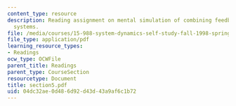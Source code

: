 ```yaml
---
content_type: resource
description: Reading assignment on mental simulation of combining feedback in first-order
  systems.
file: /media/courses/15-988-system-dynamics-self-study-fall-1998-spring-1999/04dc32ae0d486d92d43d43a9af6c1b72_section5.pdf
file_type: application/pdf
learning_resource_types:
- Readings
ocw_type: OCWFile
parent_title: Readings
parent_type: CourseSection
resourcetype: Document
title: section5.pdf
uid: 04dc32ae-0d48-6d92-d43d-43a9af6c1b72
---
```

